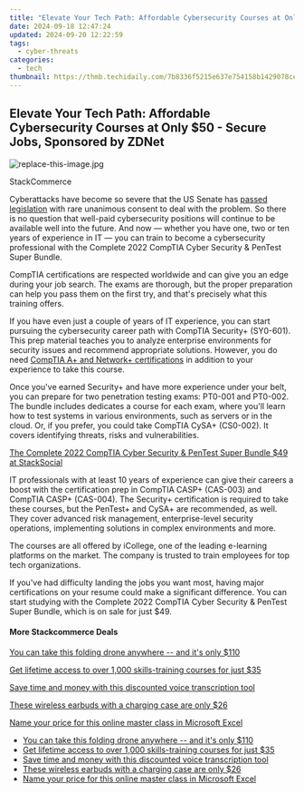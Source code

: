 ```yaml
---
title: "Elevate Your Tech Path: Affordable Cybersecurity Courses at Only $50 - Secure Jobs, Sponsored by ZDNet"
date: 2024-09-18 12:47:24
updated: 2024-09-20 12:22:59
tags:
  - cyber-threats
categories:
  - tech
thumbnail: https://thmb.techidaily.com/7b8336f5215e637e754158b1429078ceab1fa3c341406711596b3493655e21bb.jpg
---
```


## Elevate Your Tech Path: Affordable Cybersecurity Courses at Only $50 - Secure Jobs, Sponsored by ZDNet

![replace-this-image.jpg](https://www.zdnet.com/a/img/resize/b5870543d08e93785b6bba7ef2a98e0e14ba613f/2022/03/11/0998bd79-45bb-4d3b-a712-d48bb4b292c3/zd-2022-comptia-cyber.jpg?auto=webp&width=1280)

StackCommerce

Cyberattacks have become so severe that the US Senate has [passed legislation](https://www.zdnet.com/article/senate-passes-cybersecurity-act-forcing-critical-infrastructure-orgs-to-report-cyberattacks-ransom-payments/) with rare unanimous consent to deal with the problem. So there is no question that well-paid cybersecurity positions will continue to be available well into the future. And now — whether you have one, two or ten years of experience in IT — you can train to become a cybersecurity professional with the Complete 2022 CompTIA Cyber Security & PenTest Super Bundle.

CompTIA certifications are respected worldwide and can give you an edge during your job search. The exams are thorough, but the proper preparation can help you pass them on the first try, and that's precisely what this training offers.

If you have even just a couple of years of IT experience, you can start pursuing the cybersecurity career path with CompTIA Security+ (SY0-601). This prep material teaches you to analyze enterprise environments for security issues and recommend appropriate solutions. However, you do need [CompTIA A+ and Network+ certifications](https://www.zdnet.com/article/practice-for-comptia-certifications-that-will-give-your-resume-an-edge-for-only-30/) in addition to your experience to take this course.

Once you've earned Security+ and have more experience under your belt, you can prepare for two penetration testing exams: PT0-001 and PT0-002\. The bundle includes dedicates a course for each exam, where you'll learn how to test systems in various environments, such as servers or in the cloud. Or, if you prefer, you could take CompTIA CySA+ (CS0-002). It covers identifying threats, risks and vulnerabilities.

[The Complete 2022 CompTIA Cyber Security & PenTest Super Bundle $49 at StackSocial](http://stacksocial.com/sales/the-complete-2022-comptia-cyber-security-pentest-super-bundle?sid=zd-%5F%5FCOM%5FCLICK%5FID%5F%5F-dtp&aid=a-ceempx7z)

IT professionals with at least 10 years of experience can give their careers a boost with the certification prep in CompTIA CASP+ (CAS-003) and CompTIA CASP+ (CAS-004). The Security+ certification is required to take these courses, but the PenTest+ and CySA+ are recommended, as well. They cover advanced risk management, enterprise-level security operations, implementing solutions in complex environments and more.

The courses are all offered by iCollege, one of the leading e-learning platforms on the market. The company is trusted to train employees for top tech organizations.

If you've had difficulty landing the jobs you want most, having major certifications on your resume could make a significant difference. You can start studying with the Complete 2022 CompTIA Cyber Security & PenTest Super Bundle, which is on sale for just $49.

#### More Stackcommerce Deals

[You can take this folding drone anywhere -- and it's only $110](https://www.zdnet.com/article/get-a-folding-drone-you-can-take-with-you-anywhere-for-110/ "You can take this folding drone anywhere  -- and it's only $110")

[Get lifetime access to over 1,000 skills-training courses for just $35](https://www.zdnet.com/article/learn-it-coding-and-design-skills-for-just-20-with-this-course-pack/ "Get lifetime access to over 1,000 skills-training courses for just $35")

[Save time and money with this discounted voice transcription tool](https://www.zdnet.com/article/save-money-and-time-with-this-discounted-voice-transcription-tool/ "Save time and money with this discounted voice transcription tool")

[These wireless earbuds with a charging case are only $26](https://www.zdnet.com/article/get-these-wireless-earbuds-with-a-charging-case-for-just-26/ "These wireless earbuds with a charging case are only $26")

[Name your price for this online master class in Microsoft Excel](https://www.zdnet.com/article/name-your-price-for-this-online-master-class-in-microsoft-excel/ "Name your price for this online master class in Microsoft Excel")

* [You can take this folding drone anywhere -- and it's only $110](https://www.zdnet.com/article/get-a-folding-drone-you-can-take-with-you-anywhere-for-110/ "You can take this folding drone anywhere  -- and it's only $110")
* [Get lifetime access to over 1,000 skills-training courses for just $35](https://www.zdnet.com/article/learn-it-coding-and-design-skills-for-just-20-with-this-course-pack/ "Get lifetime access to over 1,000 skills-training courses for just $35")
* [Save time and money with this discounted voice transcription tool](https://www.zdnet.com/article/save-money-and-time-with-this-discounted-voice-transcription-tool/ "Save time and money with this discounted voice transcription tool")
* [These wireless earbuds with a charging case are only $26](https://www.zdnet.com/article/get-these-wireless-earbuds-with-a-charging-case-for-just-26/ "These wireless earbuds with a charging case are only $26")
* [Name your price for this online master class in Microsoft Excel](https://www.zdnet.com/article/name-your-price-for-this-online-master-class-in-microsoft-excel/ "Name your price for this online master class in Microsoft Excel")

<ins class="adsbygoogle"
     style="display:block"
     data-ad-format="autorelaxed"
     data-ad-client="ca-pub-7571918770474297"
     data-ad-slot="1223367746"></ins>



<ins class="adsbygoogle"
     style="display:block"
     data-ad-client="ca-pub-7571918770474297"
     data-ad-slot="8358498916"
     data-ad-format="auto"
     data-full-width-responsive="true"></ins>
